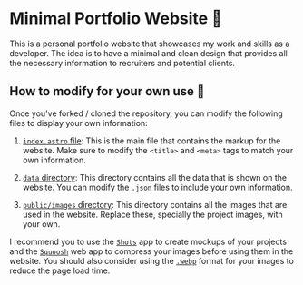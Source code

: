 # Minimal Portfolio Website 🚀

This is a personal portfolio website that showcases my work and skills as a developer. The idea is to have a minimal and clean design that provides all the necessary information to recruiters and potential clients.

## How to modify for your own use 🤔

Once you've forked / cloned the repository, you can modify the following files to display your own information:

1. [`index.astro` file](./src/pages/index.astro): This is the main file that contains the markup for the website. Make sure to modify the `<title>` and `<meta>` tags to match your own information.

2. [`data` directory](./src/data/): This directory contains all the data that is shown on the website. You can modify the `.json` files to include your own information.

3. [`public/images` directory](./public/images/): This directory contains all the images that are used in the website. Replace these, specially the project images, with your own.

I recommend you to use the [`Shots`](https://shots.so/) app to create mockups of your projects and the [`Squoosh`](https://squoosh.app/) web app to compress your images before using them in the website. You should also consider using the [`.webp`](https://developers.google.com/speed/webp) format for your images to reduce the page load time.
